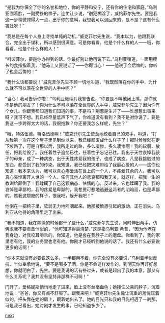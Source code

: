 
“是我为你保全了你的名誉和地位，你的平静和安宁，还有你的住宅和家庭。”乌利亚绷着脸，一副受挫的样子，连忙让步说，“别犯糊涂了，威格菲尔先生。要是我这一步稍微跨得大一点，出乎你的意料，我想我可以退回来的，是不是？这有什么害处呀！”

“我总是在每个人身上寻找单纯的动机，”威克菲尔先生说，“我本以为，他跟我联合，完全出于谋利，所以感到很满意。可是你看看，他是个什么样的人——哦，你看看，他是个什么样的人！”

“科波菲尔，要是你办得到的话，你最好别让他再说下去。”乌利亚嚷道，一面用瘦长的食指指着我，“他马上又要说话了——你得当心！——他说了会后悔的，你听了也会后悔的！”

“我什么话都要说！”威克菲尔先生不顾一切地叫道，“我既然落在你的手中，为什么就不可以落在全世界的人手中呢？”

“当心！我可告诉你啦！”乌利亚继续对我警告说，“你要是不叫他闭上嘴，那你就不是他的朋友了！你为什么不可以落在全世界的人手中，威克菲尔先生？因为你有个女儿。你跟我都知道我们知道的事，不是吗？别惹是生非了——谁想惹出事来呀？我可不想。我已经尽量低声下气了，你难道没有看到？我不是对你说了，要是我这一步跨得太大的话，我很抱歉？你还要我怎么样呢，先生？”

“哦，特洛伍德，特洛伍德啊！”威克菲尔先生使劲地绞着自己的双手，叫道，“打从我第一次在这个屋子里见到你以来，我已经颓废成什么样子了！那时候我就在走下坡路了，可是自那以后，我所走过的路，多么凄惨，多么凄惨啊！我的软弱、放任，把我给毁了。我任着性子追忆已往，任着性子忘记已往。我出于天性哀悼我孩子的母亲，成了一种病态，出于天性疼爱我的孩子，也成了病态。凡是我接触过的东西，都受到了我的传染。我知道，我已经把灾难带给了我最心爱的人——这你也知道！我本来认为，我可以真心疼爱活在世上的一个人，不疼爱其余的人，我可以真心哀悼离开人世的一个人，任何其他人的悲哀都和我无关。就这样，把我一生的教训给颠倒了！我蹂躏了自己这颗病态、怯懦的心，反过来，它也蹂躏了我。我的哀悼是卑鄙的，我的疼爱是卑鄙的，我想要可悲地逃避这两者的阴暗面，也是卑鄙的。瞧我这颓废的样子，恨我吧，躲开我吧！”

他倒在一把椅子里，软弱无力地呜咽起来。他那被愤懑引起的激动，正在消失。乌利亚从他待的角落里走了出来。

“我不知道，我在糊涂的时候都干了些什么，”威克菲尔先生说，同时伸出两手，仿佛求我不要责备他似的，“他可知道得最清楚，”这是指乌利亚·希普，“因为他老在我身边，对我咬耳嚼舌的。你知道，他是套在我脖子上的磨盘。你看到了，我的家里老有他，我的业务里也老有他。你刚才已经听到他说的话了。我还有什么必要说更多的话啊！”

“你本来就没有必要说这么多，一半都用不着，你完全没有必要说，”乌利亚半似反抗、半似奉承地说，“要不是喝多了酒，你是不会这样发作的。到明天你再好好想想，你就明白了，先生。要是我说的话有些过头，或者是超出了我的本意，那又有什么关系呢？我并没有坚持非那样不可啊！”

门开了，爱格妮斯悄悄地走了进来，脸上没有丝毫血色；她搂住父亲的脖子，沉着地说：“爸爸，你又有点不舒服了。跟我来吧！”威克菲尔先生像让沉重的羞愧压着似的，把头靠在她的肩上，跟着她出去了。她的目光只和我的目光相遇了一刹那，可是我已看出，她对刚才发生的事，已经知道多少了。

[next](page510.md)